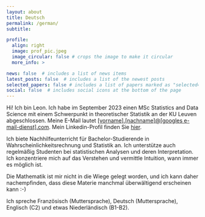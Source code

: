 ```yaml
---
layout: about
title: Deutsch
permalink: /german/
subtitle:

profile:
  align: right
  image: prof_pic.jpeg
  image_circular: false # crops the image to make it circular
  more_info: >

news: false  # includes a list of news items
latest_posts: false  # includes a list of the newest posts
selected_papers: false # includes a list of papers marked as "selected={true}"
social: false  # includes social icons at the bottom of the page
---
```


Hi! Ich bin Leon. Ich habe im September 2023 einen MSc Statistics and Data Science mit einem Schwerpunkt in theoretischer Statistik an der KU Leuven abgeschlossen. Meine E-Mail lautet <a href='#'>[vorname].[nachname]@[googles e-mail-dienst].com</a>. Mein Linkedin-Profil finden Sie [hier]((https://linkedin.com/in/leonrofagha/)).

Ich biete Nachhilfeunterricht für Bachelor-Studierende in Wahrscheinlichkeitsrechnung und Statistik an. Ich unterstütze auch regelmäßig Studenten bei statistischen Analysen und deren Interpretation. Ich konzentriere mich auf das Verstehen und vermittle Intuition, wann immer es möglich ist. 

Die Mathematik ist mir nicht in die Wiege gelegt worden, und ich kann daher nachempfinden, dass diese Materie manchmal überwältigend erscheinen kann :-)

Ich spreche Französisch (Muttersprache), Deutsch (Muttersprache), Englisch (C2) und etwas Niederländisch (B1-B2).

